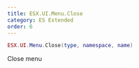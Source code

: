 ```yaml
---
title: ESX.UI.Menu.Close
category: ES Extended
order: 6
---
```


```lua
ESX.UI.Menu.Close(type, namespace, name)
```

Close menu
